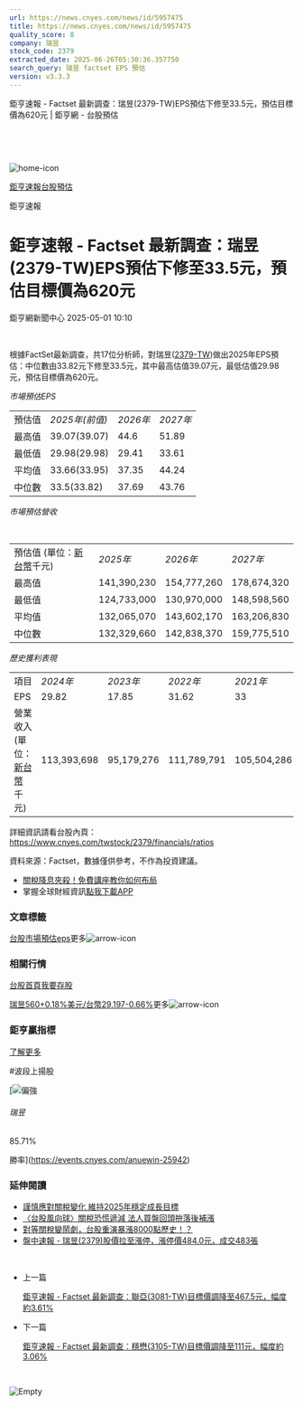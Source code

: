 ```yaml
---
url: https://news.cnyes.com/news/id/5957475
title: https://news.cnyes.com/news/id/5957475
quality_score: 8
company: 瑞昱
stock_code: 2379
extracted_date: 2025-06-26T05:30:36.357750
search_query: 瑞昱 factset EPS 預估
version: v3.3.3
---
```


鉅亨速報 - Factset 最新調查：瑞昱(2379-TW)EPS預估下修至33.5元，預估目標價為620元 | 鉅亨網 - 台股預估

‌

‌

![home-icon](/assets/icons/breadCrumb/symbol-icon-home.svg)

[鉅亨速報](/news/cat/anue_live)[台股預估](/news/cat/tw_forecast)

鉅亨速報

# 鉅亨速報 - Factset 最新調查：瑞昱(2379-TW)EPS預估下修至33.5元，預估目標價為620元

鉅亨網新聞中心 2025-05-01 10:10

‌

根據FactSet最新調查，共17位分析師，對瑞昱([2379-TW](https://www.cnyes.com/twstock/2379))做出2025年EPS預估：中位數由33.82元下修至33.5元，其中最高估值39.07元，最低估值29.98元，預估目標價為620元。

*市場預估EPS*

|  |  |  |  |
| --- | --- | --- | --- |
| 預估值 | *2025年(前值)* | *2026年* | *2027年* |
| 最高值 | 39.07(39.07) | 44.6 | 51.89 |
| 最低值 | 29.98(29.98) | 29.41 | 33.61 |
| 平均值 | 33.66(33.95) | 37.35 | 44.24 |
| 中位數 | 33.5(33.82) | 37.69 | 43.76 |

*市場預估營收*

‌

|  |  |  |  |
| --- | --- | --- | --- |
| 預估值 (單位：[新台幣](https://invest.cnyes.com/forex/detail/usdtwd)千元) | *2025年* | *2026年* | *2027年* |
| 最高值 | 141,390,230 | 154,777,260 | 178,674,320 |
| 最低值 | 124,733,000 | 130,970,000 | 148,598,560 |
| 平均值 | 132,065,070 | 143,602,170 | 163,206,830 |
| 中位數 | 132,329,660 | 142,838,370 | 159,775,510 |

*歷史獲利表現*

|  |  |  |  |  |
| --- | --- | --- | --- | --- |
| 項目 | *2024年* | *2023年* | *2022年* | *2021年* |
| EPS | 29.82 | 17.85 | 31.62 | 33 |
| 營業收入 (單位：[新台幣](https://invest.cnyes.com/forex/detail/usdtwd)千元) | 113,393,698 | 95,179,276 | 111,789,791 | 105,504,286 |

詳細資訊請看台股內頁：  
<https://www.cnyes.com/twstock/2379/financials/ratios>

資料來源：Factset，數據僅供參考，不作為投資建議。

* [關稅降息夾殺！免費講座教你如何布局](https://www.rsc.com.tw/Cnyes_RSC/SeminarBooking2025InvestmentOutlook.aspx?utm_source=anue&utm_medium=usstocks_end)
* 掌握全球財經資訊[點我下載APP](http://www.cnyes.com/app/?utm_source=mweb&utm_medium=HamMenuBanner&utm_campaign=fixed&utm_content=entr)

### 文章標籤

[台股](https://news.cnyes.com/tag/台股 "台股")[市場預估](https://news.cnyes.com/tag/市場預估 "市場預估")[eps](https://news.cnyes.com/tag/eps "eps")更多![arrow-icon](/assets/icons/arrows/arrow-down.svg)

### 相關行情

[台股首頁](https://www.cnyes.com/twstock)[我要存股](https://supr.link/8OHaU)

[瑞昱560+0.18%](https://www.cnyes.com/twstock/2379)[美元/台幣29.197-0.66%](https://invest.cnyes.com/forex/detail/USDTWD)更多![arrow-icon](/assets/icons/arrows/arrow-down.svg)

### 鉅亨贏指標

[了解更多](https://events.cnyes.com/anuewin-25942)

#波段上揚股

[![偏強](/assets/icons/win-indicator/long.svg)

###### 瑞昱

85.71%

勝率](https://events.cnyes.com/anuewin-25942)

### 延伸閱讀

* [謹慎應對關稅變化 維持2025年穩定成長目標](/news/id/5939808)
* [〈台股風向球〉關稅恐慌遞減 法人買盤回頭拚落後補漲](/news/id/5951778)
* [對等關稅變鬧劇，台股重演暴漲8000點歷史！？](/news/id/5937265)
* [盤中速報 - 瑞昱(2379)股價拉至漲停，漲停價484.0元，成交483張](/news/id/5933161)

‌

* 上一篇

  [鉅亨速報 - Factset 最新調查：聯亞(3081-TW)目標價調降至467.5元，幅度約3.61%](/news/id/5957852)
* 下一篇

  [鉅亨速報 - Factset 最新調查：穩懋(3105-TW)目標價調降至111元，幅度約3.06%](/news/id/5957438)

‌

![Empty](/assets/icons/skeleton/empty-image.svg)

‌